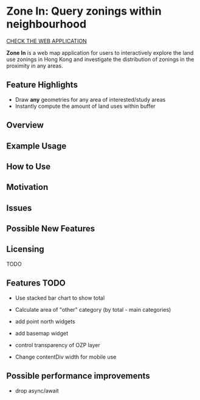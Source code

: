 # Zone In: Query zonings within neighbourhood

[CHECK THE WEB APPLICATION](https://khwong12.github.io/OZP_buffer_stat/)

**Zone In** is a web map application for users to interactively explore the land use zonings in Hong Kong and investigate the distribution of zonings in the proximity in any areas.

## Feature Highlights

- Draw **any** geometries for any area of interested/study areas
- Instantly compute the amount of land uses within buffer

## Overview

## Example Usage

## How to Use

## Motivation

## Issues

## Possible New Features

## Licensing

TODO

## Features TODO

- Use stacked bar chart to show total
- Calculate area of "other" category (by total - main categories)
- add point north widgets
- add basemap widget
- control transparency of OZP layer

- Change contentDiv width for mobile use

## Possible performance improvements

- drop async/await

